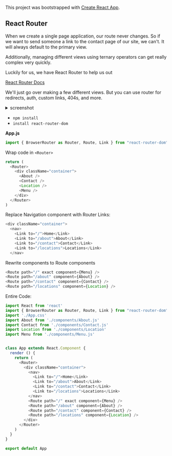 This project was bootstrapped with [Create React App](https://github.com/facebook/create-react-app).



## React Router

When we create a single page application, our route never changes. So if we want to send someone a link to the contact page of our site, we can't. It will always default to the primary view.

Additionally, managing different views using ternary operators can get really complex very quickly.

Luckily for us, we have React Router to help us out

[React Router Docs](https://reacttraining.com/react-router/web/guides/quick-start)

We'll just go over making a few different views. But you can use router for redirects, auth, custom links, 404s, and more.

<details><summary>screenshot</summary>

![screenshot all the views one page](localhost_3000_.png)

</details>

- `npm install`
- `install react-router-dom`

**App.js**

```js
import { BrowserRouter as Router, Route, Link } from "react-router-dom"
```

Wrap code in `<Router>`

```js
return (
  <Router>
    <div className="container">
      <About />
      <Contact />
      <Location />
      <Menu />
    </div>
  </Router>
)
```

Replace Navigation component with Router Links:

```js
<div className="container">
  <nav>
    <Link to="/">Home</Link>
    <Link to="/about">About</Link>
    <Link to="/contact">Contact</Link>
    <Link to="/locations">Locations</Link>
  </nav>
```

Rewrite components to Route components

```js
<Route path="/" exact component={Menu} />
<Route path="/about" component={About} />
<Route path="/contact" component={Contact} />
<Route path="/locations" component={Location} />
```

Entire Code:

```js
import React from 'react'
import { BrowserRouter as Router, Route, Link } from "react-router-dom";
import './App.css'
import About from './components/About.js'
import Contact from './components/Contact.js'
import Location from './components/Location'
import Menu from './components/Menu.js'


class App extends React.Component {
  render () {
    return (
      <Router>
        <div className="container">
          <nav>
            <Link to="/">Home</Link>
            <Link to="/about">About</Link>
            <Link to="/contact">Contact</Link>
            <Link to="/locations">Locations</Link>
          </nav>
          <Route path="/" exact component={Menu} />
          <Route path="/about" component={About} />
          <Route path="/contact" component={Contact} />
          <Route path="/locations" component={Location} />
        </div>
      </Router>
    )
  }
}

export default App

```
